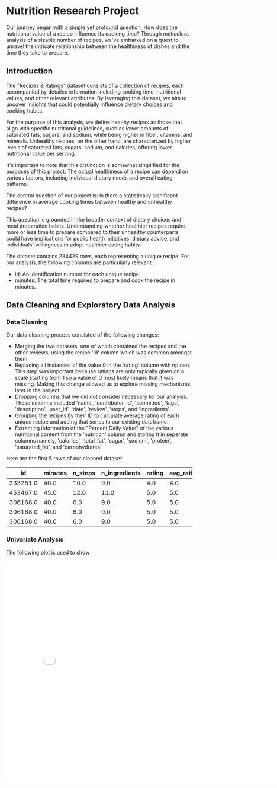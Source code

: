 # Nutrition Research Project
Our journey began with a simple yet profound question: How does the nutritional value of a recipe influence its cooking time? Through meticulous analysis of a sizable number of recipes, we've embarked on a quest to unravel the intricate relationship between the healthiness of dishes and the time they take to prepare.

## Introduction
The "Recipes & Ratings" dataset consists of a collection of recipes, each accompanied by detailed information including cooking time, nutritional values, and other relevant attributes. By leveraging this dataset, we aim to uncover insights that could potentially influence dietary choices and cooking habits.

For the purpose of this analysis, we define healthy recipes as those that align with specific nutritional guidelines, such as lower amounts of saturated fats, sugars, and sodium, while being higher in fiber, vitamins, and minerals. Unhealthy recipes, on the other hand, are characterized by higher levels of saturated fats, sugars, sodium, and calories, offering lower nutritional value per serving.

It's important to note that this distinction is somewhat simplified for the purposes of this project. The actual healthiness of a recipe can depend on various factors, including individual dietary needs and overall eating patterns.

The central question of our project is: Is there a statistically significant difference in average cooking times between healthy and unhealthy recipes?

This question is grounded in the broader context of dietary choices and meal preparation habits. Understanding whether healthier recipes require more or less time to prepare compared to their unhealthy counterparts could have implications for public health initiatives, dietary advice, and individuals' willingness to adopt healthier eating habits.

The dataset contains 234429 rows, each representing a unique recipe. For our analysis, the following columns are particularly relevant:

- id: An identification number for each unique recipe.
- minutes: The total time required to prepare and cook the recipe in minutes.

## Data Cleaning and Exploratory Data Analysis

### Data Cleaning

Our data cleaning process consisted of the following changes:

- Merging the two datasets, one of which contained the recipes and the other reviews, using the recipe 'id' column which was common amongst them.
- Replacing all instances of the value 0 in the 'rating' column with np.nan. This step was important because ratings are only typically given on a scale starting from 1 so a value of 0 most likely means that it was missing. Making this change allowed us to explore missing mechanisms later in the project.
- Dropping columns that we did not consider necessary for our analysis. These columns included 'name', 'contributor_id', 'submitted', 'tags', 'description', 'user_id', 'date', 'review', 'steps', and 'ingredients'.
- Grouping the recipes by their ID to calculate average rating of each unique recipe and adding that series to our existing dataframe.
- Extracting information of the "Percent Daily Value" of the various nutritional content from the 'nutrition' column and storing it in seperate columns namely, 'calories', 'total_fat', 'sugar', 'sodium', 'protein', 'saturated_fat', and 'carbohydrates'.

Here are the first 5 rows of our cleaned dataset:

| id | minutes | n_steps | n_ingredients | rating | avg_rating | calories | total_fat | sugar | sodium | protein | saturated_fat | carbohydrates |
|---|---|---|---|---|---|---|---|---|---|---|---|---|
| 333281.0 | 40.0 | 10.0 | 9.0 | 4.0 | 4.0 | 138.4 | 10.0 | 50.0 | 3.0 | 3.0 | 19.0 | 6.0 |
| 453467.0 | 45.0 | 12.0 | 11.0 | 5.0 | 5.0 | 595.1 | 46.0 | 211.0 | 22.0 | 13.0 | 51.0 | 26.0 |
| 306168.0 | 40.0 | 6.0 | 9.0 | 5.0 | 5.0 | 194.8 | 20.0 | 6.0 | 32.0 | 22.0 | 36.0 | 3.0 |
| 306168.0 | 40.0 | 6.0 | 9.0 | 5.0 | 5.0 | 194.8 | 20.0 | 6.0 | 32.0 | 22.0 | 36.0 | 3.0 |
| 306168.0 | 40.0 | 6.0 | 9.0 | 5.0 | 5.0 | 194.8 | 20.0 | 6.0 | 32.0 | 22.0 | 36.0 | 3.0 |

### Univariate Analysis

The following plot is used to show 

<iframe
  src="assets/file-name.html"
  width="800"
  height="600"
  frameborder="0"
></iframe>

